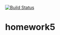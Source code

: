 [![Build Status](https://travis-ci.com/CyrilusK/homework5.svg?branch=master)](https://travis-ci.com/CyrilusK/homework5)
# homework5
